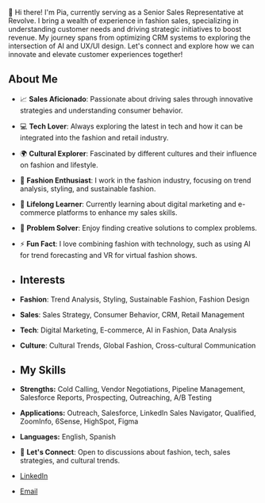 👋 Hi there! I'm Pia, currently serving as a Senior Sales Representative at Revolve. I bring a wealth of experience in fashion sales, specializing in understanding customer needs and driving strategic initiatives to boost revenue. My journey spans from optimizing CRM systems to exploring the intersection of AI and UX/UI design. Let's connect and explore how we can innovate and elevate customer experiences together!


## About Me
- 📈 **Sales Aficionado**: Passionate about driving sales through innovative strategies and understanding consumer behavior.
- 💻 **Tech Lover**: Always exploring the latest in tech and how it can be integrated into the fashion and retail industry.
- 🌍 **Cultural Explorer**: Fascinated by different cultures and their influence on fashion and lifestyle.
- 👗 **Fashion Enthusiast**: I work in the fashion industry, focusing on trend analysis, styling, and sustainable fashion.
- 🌱 **Lifelong Learner**: Currently learning about digital marketing and e-commerce platforms to enhance my sales skills.
- 🧩 **Problem Solver**: Enjoy finding creative solutions to complex problems.
- ⚡ **Fun Fact**: I love combining fashion with technology, such as using AI for trend forecasting and VR for virtual fashion shows.


- ## Interests
- **Fashion**: Trend Analysis, Styling, Sustainable Fashion, Fashion Design
- **Sales**: Sales Strategy, Consumer Behavior, CRM, Retail Management
- **Tech**: Digital Marketing, E-commerce, AI in Fashion, Data Analysis
- **Culture**: Cultural Trends, Global Fashion, Cross-cultural Communication


- ## My Skills
- **Strengths:** Cold Calling, Vendor Negotiations, Pipeline Management, Salesforce Reports, Prospecting, Outreaching, A/B Testing
- **Applications:** Outreach, Salesforce, LinkedIn Sales Navigator, Qualified, ZoomInfo, 6Sense, HighSpot, Figma
- **Languages:** English, Spanish


- 💬 **Let's Connect**: Open to discussions about fashion, tech, sales strategies, and cultural trends.
- [LinkedIn](https://www.linkedin.com/in/sofiamayer10/)
- [Email](sofmayer@gmail.com)
